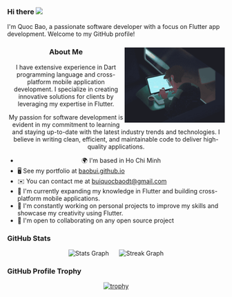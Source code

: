 ### Hi there ![](https://user-images.githubusercontent.com/18350557/176309783-0785949b-9127-417c-8b55-ab5a4333674e.gif)

I'm Quoc Bao, a passionate software developer with a focus on Flutter app development. Welcome to my GitHub profile!



<a target="_blank" align="center">
  <img align="right" width="46%" alt="GIF"  src="image/coding.gif">
  
### About Me
I have extensive experience in Dart programming language and cross-platform mobile application development. I specialize in creating innovative solutions for clients by leveraging my expertise in Flutter.

My passion for software development is evident in my commitment to learning and staying up-to-date with the latest industry trends and technologies. I believe in writing clean, efficient, and maintainable code to deliver high-quality applications.

- 🌍 I'm based in Ho Chi Minh
- 🖥️ See my portfolio at [baobui.github.io](http://baobui.github.io/)
- ✉️ You can contact me at [buiquocbaodt@gmail.com](mailto:buiquocbaodt@gmail.com)
- 🌱 I'm currently expanding my knowledge in Flutter and building cross-platform mobile applications.
- 🔭 I'm constantly working on personal projects to improve my skills and showcase my creativity using Flutter.
- 🤝 I'm open to collaborating on any open source project
</a>

### GitHub Stats

<div align="center" >
  <img src="https://github-readme-stats.vercel.app/api?username=quocbao238&hide_title=false&hide_rank=false&show_icons=true&include_all_commits=true&count_private=true&disable_animations=false&theme=dracula&locale=en&hide_border=false&order=1" alt="Stats Graph" style="margin-right: 10px; max-width: 30%">
  <img src="https://streak-stats.demolab.com?user=quocbao238&locale=en&mode=daily&theme=dracula&hide_border=false&border_radius=5&order=3" alt="Streak Graph" style="margin-left: 10px; max-width: 30%">
</div>

### GitHub Profile Trophy

<p align="center">
  <a href="https://github.com/ryo-ma/github-profile-trophy">
    <img src="https://github-profile-trophy.vercel.app/?username=quocbao238&theme=onedark&row=1" alt="trophy" />
  </a>
</p>



